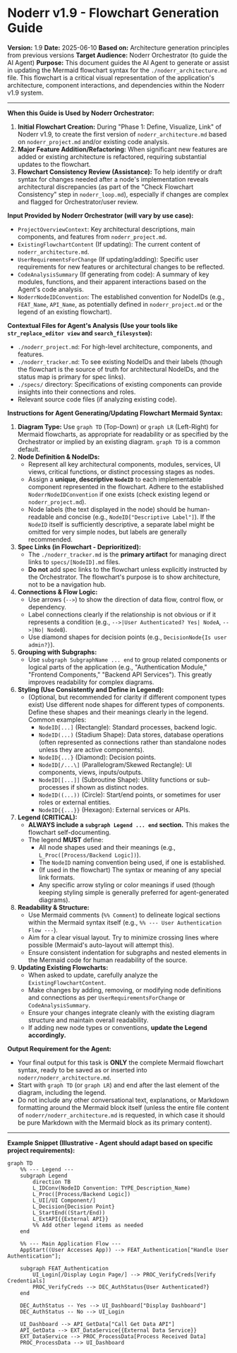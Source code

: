 # Noderr v1.9 - Flowchart Generation Guide

**Version:** 1.9
**Date:** 2025-06-10
**Based on:** Architecture generation principles from previous versions
**Target Audience:** Noderr Orchestrator (to guide the AI Agent)
**Purpose:** This document guides the AI Agent to generate or assist in updating the Mermaid flowchart syntax for the `./noderr_architecture.md` file. This flowchart is a critical visual representation of the application's architecture, component interactions, and dependencies within the Noderr v1.9 system.

---

**When this Guide is Used by Noderr Orchestrator:**

1.  **Initial Flowchart Creation:** During "Phase 1: Define, Visualize, Link" of Noderr v1.9, to create the first version of `noderr_architecture.md` based on `noderr_project.md` and/or existing code analysis.
2.  **Major Feature Addition/Refactoring:** When significant new features are added or existing architecture is refactored, requiring substantial updates to the flowchart.
3.  **Flowchart Consistency Review (Assistance):** To help identify or draft syntax for changes needed after a node's implementation reveals architectural discrepancies (as part of the "Check Flowchart Consistency" step in `noderr_loop.md`), especially if changes are complex and flagged for Orchestrator/user review.

**Input Provided by Noderr Orchestrator (will vary by use case):**

*   `ProjectOverviewContext`: Key architectural descriptions, main components, and features from `noderr_project.md`.
*   `ExistingFlowchartContent` (If updating): The current content of `noderr_architecture.md`.
*   `UserRequirementsForChange` (If updating/adding): Specific user requirements for new features or architectural changes to be reflected.
*   `CodeAnalysisSummary` (If generating from code): A summary of key modules, functions, and their apparent interactions based on the Agent's code analysis.
*   `NoderrNodeIDConvention`: The established convention for NodeIDs (e.g., `FEAT_Name`, `API_Name`, as potentially defined in `noderr_project.md` or the legend of an existing flowchart).

**Contextual Files for Agent's Analysis (Use your tools like `str_replace_editor view` and `search_filesystem`):**

*   `./noderr_project.md`: For high-level architecture, components, and features.
*   `./noderr_tracker.md`: To see existing NodeIDs and their labels (though the flowchart is the source of truth for architectural NodeIDs, and the status map is primary for spec links).
*   `./specs/` directory: Specifications of existing components can provide insights into their connections and roles.
*   Relevant source code files (if analyzing existing code).

**Instructions for Agent Generating/Updating Flowchart Mermaid Syntax:**

1.  **Diagram Type:** Use `graph TD` (Top-Down) or `graph LR` (Left-Right) for Mermaid flowcharts, as appropriate for readability or as specified by the Orchestrator or implied by an existing diagram. `graph TD` is a common default.
2.  **Node Definition & NodeIDs:**
    *   Represent all key architectural components, modules, services, UI views, critical functions, or distinct processing stages as nodes.
    *   Assign a **unique, descriptive `NodeID`** to each implementable component represented in the flowchart. Adhere to the established `NoderrNodeIDConvention` if one exists (check existing legend or `noderr_project.md`).
    *   Node labels (the text displayed in the node) should be human-readable and concise (e.g., `NodeID["Descriptive Label"]`). If the `NodeID` itself is sufficiently descriptive, a separate label might be omitted for very simple nodes, but labels are generally recommended.
3.  **Spec Links (in Flowchart - Deprioritized):**
    *   The `./noderr_tracker.md` is the **primary artifact** for managing direct links to `specs/[NodeID].md` files.
    *   **Do not** add spec links to the flowchart unless explicitly instructed by the Orchestrator. The flowchart's purpose is to show architecture, not to be a navigation hub.
4.  **Connections & Flow Logic:**
    *   Use arrows (`-->`) to show the direction of data flow, control flow, or dependency.
    *   Label connections clearly if the relationship is not obvious or if it represents a condition (e.g., `-->|User Authenticated? Yes| NodeA`, `-->|No| NodeB`).
    *   Use diamond shapes for decision points (e.g., `DecisionNode{Is user admin?}`).
5.  **Grouping with Subgraphs:**
    *   Use `subgraph SubgraphName ... end` to group related components or logical parts of the application (e.g., "Authentication Module," "Frontend Components," "Backend API Services"). This greatly improves readability for complex diagrams.
6.  **Styling (Use Consistently and Define in Legend):**
    *   (Optional, but recommended for clarity if different component types exist) Use different node shapes for different types of components. Define these shapes and their meanings clearly in the legend. Common examples:
        *   `NodeID[...]` (Rectangle): Standard processes, backend logic.
        *   `NodeID(...)` (Stadium Shape): Data stores, database operations (often represented as connections rather than standalone nodes unless they are active components).
        *   `NodeID{...}` (Diamond): Decision points.
        *   `NodeID[/...\]` (Parallelogram/Skewed Rectangle): UI components, views, inputs/outputs.
        *   `NodeID[[...]]` (Subroutine Shape): Utility functions or sub-processes if shown as distinct nodes.
        *   `NodeID((...))` (Circle): Start/end points, or sometimes for user roles or external entities.
        *   `NodeID{{...}}` (Hexagon): External services or APIs.
7.  **Legend (CRITICAL):**
    *   **ALWAYS include a `subgraph Legend ... end` section.** This makes the flowchart self-documenting.
    *   The legend **MUST** define:
        *   All node shapes used and their meanings (e.g., `L_Proc([Process/Backend Logic])`).
        *   The `NodeID` naming convention being used, if one is established.
        *   (If used in the flowchart) The syntax or meaning of any special link formats.
        *   Any specific arrow styling or color meanings if used (though keeping styling simple is generally preferred for agent-generated diagrams).
8.  **Readability & Structure:**
    *   Use Mermaid comments (`%% Comment`) to delineate logical sections within the Mermaid syntax itself (e.g., `%% --- User Authentication Flow ---`).
    *   Aim for a clear visual layout. Try to minimize crossing lines where possible (Mermaid's auto-layout will attempt this).
    *   Ensure consistent indentation for subgraphs and nested elements in the Mermaid code for human readability of the source.
9.  **Updating Existing Flowcharts:**
    *   When asked to update, carefully analyze the `ExistingFlowchartContent`.
    *   Make changes by adding, removing, or modifying node definitions and connections as per `UserRequirementsForChange` or `CodeAnalysisSummary`.
    *   Ensure your changes integrate cleanly with the existing diagram structure and maintain overall readability.
    *   If adding new node types or conventions, **update the Legend accordingly.**

**Output Requirement for the Agent:**
*   Your final output for this task is **ONLY** the complete Mermaid flowchart syntax, ready to be saved as or inserted into `noderr/noderr_architecture.md`.
*   Start with `graph TD` (or `graph LR`) and end after the last element of the diagram, including the legend.
*   Do not include any other conversational text, explanations, or Markdown formatting around the Mermaid block itself (unless the entire file content of `noderr/noderr_architecture.md` is requested, in which case it should be pure Markdown with the Mermaid block as its primary content).

---
**Example Snippet (Illustrative - Agent should adapt based on specific project requirements):**
```mermaid
graph TD
    %% --- Legend ---
    subgraph Legend
        direction TB
        L_IDConv(NodeID Convention: TYPE_Description_Name)
        L_Proc([Process/Backend Logic])
        L_UI[/UI Component/]
        L_Decision{Decision Point}
        L_StartEnd((Start/End))
        L_ExtAPI{{External API}}
        %% Add other legend items as needed
    end

    %% --- Main Application Flow ---
    AppStart((User Accesses App)) --> FEAT_Authentication["Handle User Authentication"];
    
    subgraph FEAT_Authentication
        UI_Login[/Display Login Page/] --> PROC_VerifyCreds[Verify Credentials]
        PROC_VerifyCreds --> DEC_AuthStatus{User Authenticated?}
    end

    DEC_AuthStatus -- Yes --> UI_Dashboard["Display Dashboard"]
    DEC_AuthStatus -- No --> UI_Login

    UI_Dashboard --> API_GetData["Call Get Data API"]
    API_GetData --> EXT_DataService{{External Data Service}}
    EXT_DataService --> PROC_ProcessData[Process Received Data]
    PROC_ProcessData --> UI_Dashboard
```
